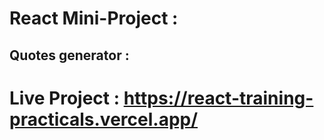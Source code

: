 # React Mini-Project :
## Quotes generator : <h1> Live Project : <a href="https://react-training-practicals.vercel.app/" target="_blank" >https://react-training-practicals.vercel.app/</a></h1> 
